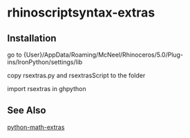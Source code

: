 # rhinoscriptsyntax-extras



## Installation

go to {User}/AppData/Roaming/McNeel/Rhinoceros/5.0/Plug-ins/IronPython/settings/lib

copy rsextras.py and rsextrasScript to the folder

import rsextras in ghpython


## See Also

[python-math-extras](https://github.com/goznauk/python-math-extras)